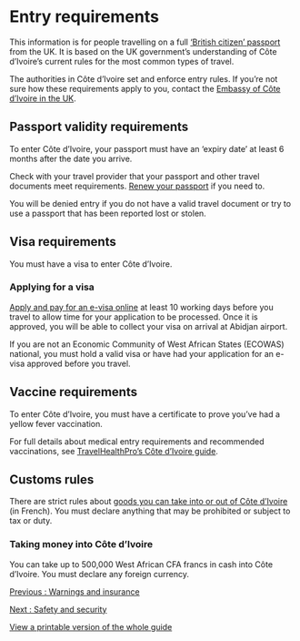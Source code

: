 # Entry requirements

This information is for people travelling on a full [‘British citizen’ passport](https://www.gov.uk/types-of-british-nationality) from the UK. It is based on the UK government’s understanding of Côte d’Ivoire’s current rules for the most common types of travel.

The authorities in Côte d’Ivoire set and enforce entry rules. If you’re not sure how these requirements apply to you, contact the [Embassy of Côte d’Ivoire in the UK](https://royaumeuni.diplomatie.gouv.ci/contacts.php?lang=en).

## Passport validity requirements

To enter Côte d’Ivoire, your passport must have an ‘expiry date’ at least 6 months after the date you arrive.

Check with your travel provider that your passport and other travel documents meet requirements. [Renew your passport](https://www.gov.uk/renew-adult-passport/renew) if you need to.

You will be denied entry if you do not have a valid travel document or try to use a passport that has been reported lost or stolen.

## Visa requirements

You must have a visa to enter Côte d’Ivoire.

### Applying for a visa

[Apply and pay for an e-visa online](https://snedai.com/e-visa/) at least 10 working days before you travel to allow time for your application to be processed. Once it is approved, you will be able to collect your visa on arrival at Abidjan airport.

If you are not an Economic Community of West African States (ECOWAS) national, you must hold a valid visa or have had your application for an e-visa approved before you travel.

## Vaccine requirements

To enter Côte d’Ivoire, you must have a certificate to prove you’ve had a yellow fever vaccination.

For full details about medical entry requirements and recommended vaccinations, see [TravelHealthPro’s Côte d’Ivoire guide](https://travelhealthpro.org.uk/country/112/cte-divoire-ivory-coast#Vaccine_Recommendations).

## Customs rules

There are strict rules about [goods you can take into or out of Côte d’Ivoire](https://www.douanes.ci/particulier/voyageurs-nationaux-et-non-nationaux) (in French). You must declare anything that may be prohibited or subject to tax or duty.

### Taking money into Côte d’Ivoire

You can take up to 500,000 West African CFA francs in cash into Côte d’Ivoire. You must declare any foreign currency.

[Previous
:
Warnings and insurance](/foreign-travel-advice/cote-d-ivoire)

[Next
:
Safety and security](/foreign-travel-advice/cote-d-ivoire/safety-and-security)

[View a printable version of the whole guide](/foreign-travel-advice/cote-d-ivoire/print)